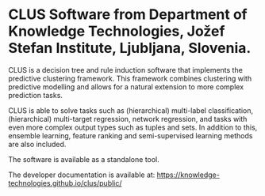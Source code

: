 # CLUS Software from Department of Knowledge Technologies, Jožef Stefan Institute, Ljubljana, Slovenia.

CLUS is a decision tree and rule induction software that implements the predictive clustering framework.
This framework combines clustering with predictive modelling and allows for a natural extension to more complex prediction tasks. 

CLUS is able to solve tasks such as (hierarchical) multi-label classification, (hierarchical) multi-target regression, network regression, and tasks with even more complex output types such as tuples and sets. In addition to this, ensemble learning, feature ranking and semi-supervised learning methods are also included. 

The software is available as a standalone tool.

The developer documentation is available at: https://knowledge-technologies.github.io/clus/public/